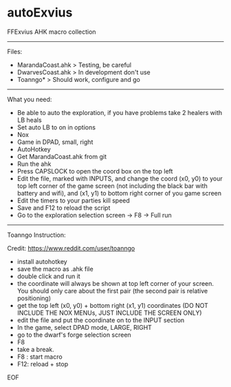 # autoExvius
FFExvius AHK macro collection

---

Files:

- MarandaCoast.ahk > Testing, be careful
- DwarvesCoast.ahk > In development don't use
- Toanngo* > Should work, configure and go

---

What you need:
- Be able to auto the exploration, if you have problems take 2 healers with LB heals
- Set auto LB to on in options
- Nox
- Game in DPAD, small, right
- AutoHotkey
- Get MarandaCoast.ahk from git
- Run the ahk
- Press CAPSLOCK to open the coord box on the top left
- Edit the file, marked with INPUTS, and change the coord (x0, y0) to your top left corner of the game screen (not including the black bar with battery and wifi), and (x1, y1) to bottom right corner of you game screen
- Edit the timers to your parties kill speed
- Save and F12 to reload the script
- Go to the exploration selection screen -> F8 -> Full run

---

Toanngo Instruction:

Credit: https://www.reddit.com/user/toanngo

- install autohotkey
- save the macro as .ahk file
- double click and run it
- the coordinate will always be shown at top left corner of your screen. You should only care about the first pair (the second pair is relative positioning)
- get the top left (x0, y0) + bottom right (x1, y1) coordinates (DO NOT INCLUDE THE NOX MENUs, JUST INCLUDE THE SCREEN ONLY)
- edit the file and put the coordinate on to the INPUT section
- In the game, select DPAD mode, LARGE, RIGHT
- go to the dwarf's forge selection screen
- F8
- take a break.
- F8 : start macro
- F12: reload + stop

EOF